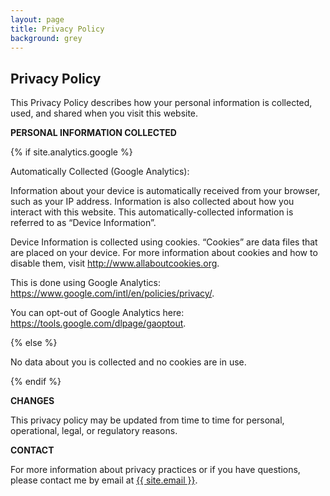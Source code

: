 ```yaml
---
layout: page
title: Privacy Policy
background: grey
---
```


<div class="col-lg-12 text-center">
	<h2 class="section-heading text-uppercase">Privacy Policy</h2>
</div>

This Privacy Policy describes how your personal information is collected, used, and shared when you visit this website.

**PERSONAL INFORMATION COLLECTED**

{% if site.analytics.google %}

Automatically Collected (Google Analytics):

Information about your device is automatically received from your browser, such as your IP address. Information is also collected about how you interact with this website. This automatically-collected information is referred to as “Device Information”.

Device Information is collected using cookies. “Cookies” are data files that are placed on your device. For more information about cookies and how to disable them, visit http://www.allaboutcookies.org.

This is done using Google Analytics: <https://www.google.com/intl/en/policies/privacy/>.

You can opt-out of Google Analytics here: <https://tools.google.com/dlpage/gaoptout>.

{% else %}

No data about you is collected and no cookies are in use.

{% endif %}

**CHANGES**

This privacy policy may be updated from time to time for personal, operational, legal, or regulatory reasons.

**CONTACT**

For more information about privacy practices or if you have questions, please contact me by email at <a href="mailto:{{ site.email }}">{{ site.email }}</a>.
